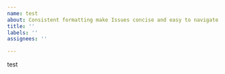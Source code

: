```yaml
---
name: test
about: Consistent formatting make Issues concise and easy to navigate
title: ''
labels: ''
assignees: ''

---
```


test
